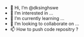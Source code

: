 - 👋 Hi, I’m @dksinghswe
- 👀 I’m interested in ...
- 🌱 I’m currently learning ...
- 💞️ I’m looking to collaborate on ...
- 📫 How to push code repositry ?
<!---
dksinghswe/dksinghswe is a ✨ special ✨ repository because its `README.md` (this file) appears on your GitHub profile.
You can click the Preview link to take a look at your changes.
--->
